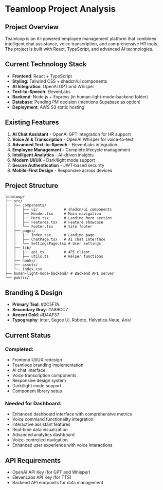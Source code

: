 # Teamloop Project Analysis

## Project Overview
Teamloop is an AI-powered employee management platform that combines intelligent chat assistance, voice transcription, and comprehensive HR tools. The project is built with React, TypeScript, and advanced AI technologies.

## Current Technology Stack
- **Frontend**: React + TypeScript
- **Styling**: Tailwind CSS + shadcn/ui components
- **AI Integration**: OpenAI GPT and Whisper
- **Text-to-Speech**: ElevenLabs
- **Backend**: Node.js + Express (in human-light-mode-backend folder)
- **Database**: Pending PM decision (mentions Supabase as option)
- **Deployment**: AWS S3 static hosting

## Existing Features
1. **AI Chat Assistant** - OpenAI GPT integration for HR support
2. **Voice AI & Transcription** - OpenAI Whisper for voice-to-text
3. **Advanced Text-to-Speech** - ElevenLabs integration
4. **Employee Management** - Complete lifecycle management
5. **Intelligent Analytics** - AI-driven insights
6. **Modern UI/UX** - Dark/light mode support
7. **Secure Authentication** - JWT-based security
8. **Mobile-First Design** - Responsive across devices

## Project Structure
```
teamloop/
├── src/
│   ├── components/
│   │   ├── ui/            # shadcn/ui components
│   │   ├── Header.tsx     # Main navigation
│   │   ├── Hero.tsx       # Landing hero section
│   │   ├── Features.tsx   # Feature showcase
│   │   └── Footer.tsx     # Site footer
│   ├── pages/
│   │   ├── Index.tsx      # Landing page
│   │   ├── ChatPage.tsx   # AI chat interface
│   │   └── SettingsPage.tsx # User settings
│   ├── lib/
│   │   ├── api.ts         # API client
│   │   ├── utils.ts       # Helper functions
│   ├── hooks/
│   ├── assets/
│   └── index.css
├── human-light-mode-backend/ # Backend API server
└── public/
```

## Branding & Design
- **Primary Teal**: #2C5F7A
- **Secondary Gray**: #A8BCC7
- **Accent Gold**: #D4AF37
- **Typography**: Inter, Segoe UI, Roboto, Helvetica Neue, Arial

## Current Status
### Completed:
- Frontend UI/UX redesign
- Teamloop branding implementation
- AI chat interface
- Voice transcription components
- Responsive design system
- Dark/light mode support
- Component library setup

### Needed for Dashboard:
- Enhanced dashboard interface with comprehensive metrics
- Voice command functionality integration
- Interactive assistant features
- Real-time data visualization
- Advanced analytics dashboard
- Voice-controlled navigation
- Enhanced user experience with voice interactions

## API Requirements
- OpenAI API Key (for GPT and Whisper)
- ElevenLabs API Key (for TTS)
- Backend API endpoints for data management

